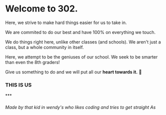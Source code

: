 <h1> Welcome to 302. </h1>

Here, we strive to make hard things easier for us to take in.

We are commited to do our best and have 100% on everything we touch.

We do things right here, unlike other classes (and schools). We aren't just a class, but a whole community in itself.

Here, we attempt to be the geniuses of our school. We seek to be smarter than even the 8th graders!

Give us something to do and we will put all our **heart towards it.** 💙

<h3> THIS IS US </h3>
***
<h6> Made by that kid in wendy's who likes coding and tries to get straight As</h6>
